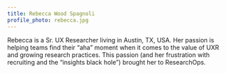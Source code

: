 ```yaml
---
title: Rebecca Wood Spagnoli
profile_photo: rebecca.jpg
---
```

Rebecca is a Sr. UX Researcher living in Austin, TX, USA. Her passion is helping teams find their “aha” moment when it comes to the value of UXR and growing research practices. This passion (and her frustration with recruiting and the “insights black hole”) brought her to ResearchOps.
